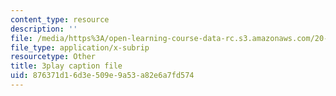 ```yaml
---
content_type: resource
description: ''
file: /media/https%3A/open-learning-course-data-rc.s3.amazonaws.com/20-219-becoming-the-next-bill-nye-writing-and-hosting-the-educational-show-january-iap-2015/876371d16d3e509e9a53a82e6a7fd574_VQi6t2NfWig.vtt
file_type: application/x-subrip
resourcetype: Other
title: 3play caption file
uid: 876371d1-6d3e-509e-9a53-a82e6a7fd574
---
```

